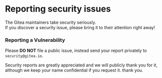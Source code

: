 # Reporting security issues

The Gitea maintainers take security seriously.  
If you discover a security issue, please bring it to their attention right away!

### Reporting a Vulnerability

Please **DO NOT** file a public issue, instead send your report privately to `security@gitea.io`.

Security reports are greatly appreciated and we will publicly thank you for it, although we keep your name confidential if you request it.
thank you.

